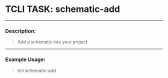 # TCLI TASK: schematic-add

---
### Description:
> Add a schematic into your project

---
### Example Usage:
> tcli schematic-add
